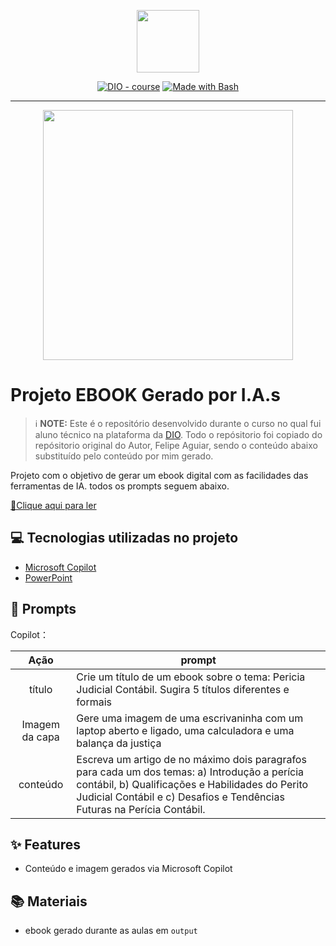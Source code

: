 <p align="center">
    <img width="100" src=".github/assets/banner.png">
</p>


<p align="center">
<a href="https://dio.me/"><img src="https://img.shields.io/badge/DIO-Course-28DA77?logo=youtube" alt="DIO - course"></a>
<a href="https://www.gnu.org/software/bash/" title="Go to Bash homepage"><img src="https://img.shields.io/badge/Prompt-Project-blue?logo=gnu-bash&amp;logoColor=white" alt="Made with Bash"></a></p>

-------


<p align="center">
<img 
    src="./assets/cover.png"
    width="400"  
/>
</p>

# Projeto EBOOK Gerado por I.A.s


 > ℹ️ **NOTE:** Este é o repositório desenvolvido durante o curso no qual fui aluno técnico na plataforma da [DIO](https://dio.me). Todo o repósitorio foi copiado do repósitorio original do Autor, Felipe Aguiar, sendo o conteúdo abaixo substituído pelo conteúdo por mim gerado.

Projeto com o objetivo de gerar um ebook digital com as facilidades das ferramentas de IA. todos os prompts
seguem abaixo.

<a href="https://github.com/felipeAguiarCode/prompts-recipe-to-create-a-ebook/blob/main/output/ebook%20-%20css%20jedi%20output.pdf" title="View PDF now"> 📕Clique aqui para ler</a>

## 💻 Tecnologias utilizadas no projeto

- [Microsoft Copilot](https://copilot.microsoft.com/)
- [PowerPoint](https://www.microsoft.com/en/microsoft-365/powerpoint)

## 🧠 Prompts


Copilot：

|   Ação   | prompt                                                                                                                                                                                                                                                                         |
| :------: | ------------------------------------------------------------------------------------------------------------------------------------------------------------------------------------------------------------------------------------------------------------------------------ |
|  título  | Crie um título de um ebook sobre o tema: Pericia Judicial Contábil. Sugira 5 títulos diferentes e formais |
| Imagem da capa | Gere uma imagem de uma escrivaninha com um laptop aberto e ligado, uma calculadora e uma balança da justiça |
| conteúdo | Escreva um artigo de no máximo dois paragrafos para cada um dos temas: a) Introdução a perícia contábil, b) Qualificações e Habilidades do Perito Judicial Contábil e c) Desafios e Tendências Futuras na Perícia Contábil. |

## ✨ Features

- Conteúdo e imagem gerados via Microsoft Copilot

## 📚 Materiais

- ebook gerado durante as aulas em `output`
